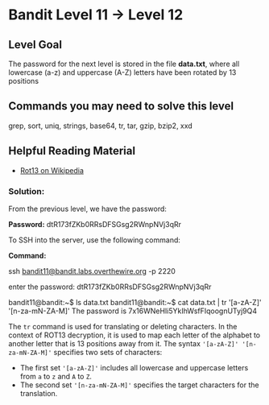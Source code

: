 # Bandit Level 11 → Level 12

## Level Goal

The password for the next level is stored in the file **data.txt**, where all lowercase (a-z) and uppercase (A-Z) letters have been rotated by 13 positions

## Commands you may need to solve this level

grep, sort, uniq, strings, base64, tr, tar, gzip, bzip2, xxd

## Helpful Reading Material

- [Rot13 on Wikipedia](https://en.wikipedia.org/wiki/Rot13)

### Solution:

From the previous level, we have the password:

**Password:** dtR173fZKb0RRsDFSGsg2RWnpNVj3qRr

To SSH into the server, use the following command:

**Command:**

ssh [bandit11@bandit.labs.overthewire.org](mailto:bandit1@bandit.labs.overthewire.org) -p 2220

enter the password: dtR173fZKb0RRsDFSGsg2RWnpNVj3qRr

bandit11@bandit:~$ ls
data.txt
bandit11@bandit:~$ cat data.txt | tr '[a-zA-Z]' '[n-za-mN-ZA-M]'
The password is 7x16WNeHIi5YkIhWsfFIqoognUTyj9Q4

The `tr` command is used for translating or deleting characters. In the context of ROT13 decryption, it is used to map each letter of the alphabet to another letter that is 13 positions away from it. The syntax `'[a-zA-Z]' '[n-za-mN-ZA-M]'` specifies two sets of characters:

- The first set `'[a-zA-Z]'` includes all lowercase and uppercase letters from `a` to `z` and `A` to `Z`.
- The second set `'[n-za-mN-ZA-M]'` specifies the target characters for the translation.
